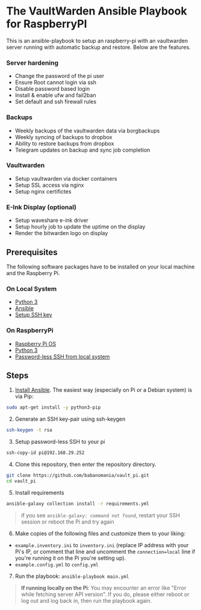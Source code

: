 # The VaultWarden Ansible Playbook for RaspberryPI

This is an ansible-playbook to setup an raspberry-pi with an vaultwarden server running with automatic backup and restore. Below are the features.

### Server hardening

- Change the password of the pi user
- Ensure Root cannot login via ssh
- Disable password based login
- Install & enable ufw and fail2ban
- Set default and ssh firewall rules

### Backups

- Weekly backups of the vaultwarden data via borgbackups
- Weekly syncing of backups to dropbox
- Ability to restore backups from dropbox
- Telegram updates on backup and sync job completion

### Vaultwarden

- Setup vaultwarden via docker containers
- Setup SSL access via nginx
- Setup nginx certifictes

### E-Ink Display (optional)

- Setup waveshare e-ink driver
- Setup hourly job to update the uptime on the display
- Render the bitwarden logo on display

## Prerequisites

The following software packages have to be installed on your local machine and the Raspberry Pi.

### On Local System

- [Python 3](https://www.python.org/downloads/)
- [Ansible](https://docs.ansible.com/ansible/latest/installation_guide/intro_installation.html)
- [Setup SSH key](https://www.makeuseof.com/ssh-keygen-mac/)

### On RaspberryPi

- [Raspberry Pi OS](https://www.raspberrypi.com/software/)
- [Python 3](https://www.python.org/downloads/)
- [Password-less SSH from local system](https://www.tecmint.com/ssh-passwordless-login-using-ssh-keygen-in-5-easy-steps/)

## Steps

1. [Install Ansible](https://docs.ansible.com/ansible/latest/installation_guide/intro_installation.html). The easiest way (especially on Pi or a Debian system) is via Pip:

```bash
sudo apt-get install -y python3-pip
```

2. Generate an SSH key-pair using ssh-keygen

```bash
ssh-keygen -t rsa
```

3. Setup password-less SSH to your pi

```bash
ssh-copy-id pi@192.168.29.252
```

4. Clone this repository, then enter the repository directory.

```bash
git clone https://github.com/babanomania/vault_pi.git
cd vault_pi
```

5. Install requirements

```bash
ansible-galaxy collection install -r requirements.yml
```

> if you see `ansible-galaxy: command not found`, restart your SSH session or reboot the Pi and try again

6. Make copies of the following files and customize them to your liking:

- `example.inventory.ini` to `inventory.ini` (replace IP address with your Pi's IP, or comment that line and uncomment the `connection=local` line if you're running it on the Pi you're setting up).
- `example.config.yml` to `config.yml`

7. Run the playbook: `ansible-playbook main.yml`

> **If running locally on the Pi**: You may encounter an error like "Error while fetching server API version". If you do, please either reboot or log out and log back in, then run the playbook again.
